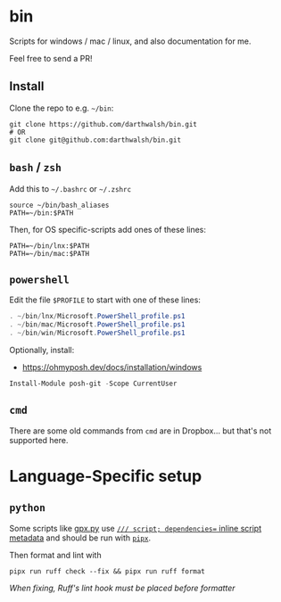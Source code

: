 # bin
Scripts for windows / mac / linux, and also documentation for me.

Feel free to send a PR!

## Install
Clone the repo to e.g. `~/bin`:
```
git clone https://github.com/darthwalsh/bin.git
# OR
git clone git@github.com:darthwalsh/bin.git
```

## `bash` / `zsh`
Add this to `~/.bashrc` or `~/.zshrc`
```
source ~/bin/bash_aliases
PATH=~/bin:$PATH
```

Then, for OS specific-scripts add ones of these lines:

```
PATH=~/bin/lnx:$PATH
PATH=~/bin/mac:$PATH
```

## `powershell`

Edit the file `$PROFILE` to start with one of these lines:

```powershell
. ~/bin/lnx/Microsoft.PowerShell_profile.ps1
. ~/bin/mac/Microsoft.PowerShell_profile.ps1
. ~/bin/win/Microsoft.PowerShell_profile.ps1
```

Optionally, install:
- https://ohmyposh.dev/docs/installation/windows
```powershell
Install-Module posh-git -Scope CurrentUser
```

## `cmd`

There are some old commands from `cmd` are in Dropbox... but that's not supported here.  

# Language-Specific setup

## `python`
Some scripts like [gpx.py](./gpx.py) use [`/// script; dependencies=` inline script metadata](https://packaging.python.org/en/latest/specifications/inline-script-metadata/) and should be run with [`pipx`](https://pipx.pypa.io/).

Then format and lint with 
```
pipx run ruff check --fix && pipx run ruff format
```
*When fixing, Ruff's lint hook must be placed before formatter*
